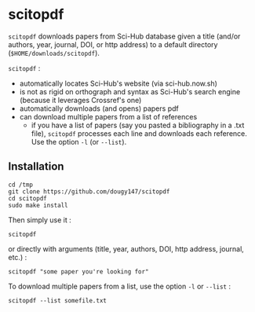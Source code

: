 # scitopdf

`scitopdf` downloads papers from Sci-Hub database given a title (and/or authors, year, journal, DOI, or http address) to a default directory (`$HOME/downloads/scitopdf`).

`scitopdf` :
- automatically locates Sci-Hub's website (via sci-hub.now.sh)
- is not as rigid on orthograph and syntax as Sci-Hub's search engine (because it leverages Crossref's one)
- automatically downloads (and opens) papers pdf
- can download multiple papers from a list of references
	* if you have a list of papers (say you pasted a bibliography in a .txt file), `scitopdf` processes each line and downloads each reference. Use the option `-l` (or `--list`).

## Installation

```
cd /tmp
git clone https://github.com/dougy147/scitopdf
cd scitopdf
sudo make install
```
Then simply use it :
```
scitopdf
```
or directly with arguments (title, year, authors, DOI, http address, journal, etc.) :
```
scitopdf "some paper you're looking for"
```

To download multiple papers from a list, use the option `-l` or `--list` :
```
scitopdf --list somefile.txt
```
